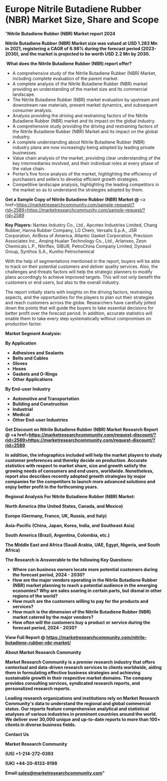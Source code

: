 # Europe Nitrile Butadiene Rubber (NBR) Market Size, Share and Scope
"<strong>Nitrile Butadiene Rubber (NBR) Market report 2024</strong>

<strong>Nitrile Butadiene Rubber (NBR) Market size was valued at USD 1.283 Mn in 2021, registering a CAGR of 6.98% during the forecast period (2023-2030), and the market is projected to be worth USD 2.2 Mn by 2030.</strong>

 <strong><b>What does the Nitrile Butadiene Rubber (NBR) report offer?</b></strong>
<ul>
  <li>A comprehensive study of the Nitrile Butadiene Rubber (NBR) Market, including complete evaluation of the parent market.</li>
  <li>A complete analysis of the Nitrile Butadiene Rubber (NBR) market providing an understanding of the market size and its commercial landscape.</li>
  <li>The Nitrile Butadiene Rubber (NBR) market evaluation by upstream and downstream raw materials, present market dynamics, and subsequent consumer analysis.</li>
  <li>Analysis providing the driving and restraining factors of the Nitrile Butadiene Rubber (NBR) market and its impact on the global industry.</li>
  <li>A comprehensive study providing the driving and restraining factors of the Nitrile Butadiene Rubber (NBR) Market and its impact on the global industry.</li>
  <li>A complete understanding about Nitrile Butadiene Rubber (NBR) industry plans are now increasingly being adopted by leading private businesses.</li>
  <li>Value chain analysis of the market, providing clear understanding of the key intermediaries involved, and their individual roles at every phase of the value chain.</li>
  <li>Porter’s five force analysis of the market, highlighting the efficiency of purchasers and sellers to develop efficient growth strategies.</li>
  <li>Competitive landscape analysis, highlighting the leading competitors in the market so as to understand the strategies adopted by them.</li>
</ul>

<strong>Get a Sample Copy of Nitrile Butadiene Rubber (NBR) Market @ </strong><a href=https://marketresearchcommunity.com/sample-request/?rid=2589><u>https://marketresearchcommunity.com/sample-request/?rid=2589</u></a>

<strong>Key Players:</strong> 
Nantex Industry Co., Ltd., Apcotex Industries Limited, Chang Rubber, Hanna Rubber Company, LG Chem, Versalis S.p.A., JSR Corporation, AirBoss of America, Atlantic Gasket Corporation, Precision Associates Inc., Anqing Hualan Technology Co., Ltd., Arlanxeo, Zeon Chemicals L.P., Nitriflex, SIBUR, PetroChina Company Limited, Dynasol Group, Synthos S.A., Kumho Petrochemical

With the help of segmentations mentioned in the report, buyers will be able to track on their potential customers and deliver quality services. Also, the challenges and threats factors will help the strategic planners to modify plans accordingly to achieve improved targets. This will not only benefit the customers or end users, but also to the overall industry.

The report initially starts with insights on the driving factors, restraining aspects, and the opportunities for the players to plan out their strategies and reach customers across the globe. Researchers have carefully jotted down the points that will guide the buyers to take essential decisions for better profit over the forecast period. In addition, accurate statistics will enable them to take every step systematically without compromises on production factor.

<strong>Market Segment Analysis:</strong>


<strong><strong>By Application</strong></h4>
<ul>
 	<li>Adhesives and Sealants</li>
 	<li>Belts and Cables</li>
 	<li>Gloves</li>
 	<li>Hoses</li>
 	<li>Gaskets and O-Rings</li>
 	<li>Other Applications</li>
</ul>
<strong><strong>By End-user Industry</strong></h4>
<ul>
 	<li>Automotive and Transportation</li>
 	<li>Building and Construction</li>
 	<li>Industrial</li>
 	<li>Medical</li>
 	<li>Other End-user Industries</li>
</ul>

<strong>Get Discount on Nitrile Butadiene Rubber (NBR) Market Research Report @ </b></strong><a href=https://marketresearchcommunity.com/request-discount/?rid=2589><u>https://marketresearchcommunity.com/request-discount/?rid=2589</u></a>

In addition, the infographics included will help the market players to study customer preferences and thereby decide on production. Accurate statistics with respect to market share, size and growth satisfy the growing needs of consumers and end users, worldwide. Nonetheless, report also describes recently adopted growth strategies by major companies for the competitors to launch more advanced solutions and enjoy better profit in the forthcoming years.

<strong>Regional Analysis For Nitrile Butadiene Rubber (NBR) Market:</strong>

<strong>North America</strong> (the United States, Canada, and Mexico)

<strong>Europe</strong> (Germany, France, UK, Russia, and Italy)

<strong>Asia-Pacific</strong> (China, Japan, Korea, India, and Southeast Asia)

<strong>South America</strong> (Brazil, Argentina, Colombia, etc.)

<strong>The Middle East and Africa</strong> (Saudi Arabia, UAE, Egypt, Nigeria, and South Africa)

<strong>The Research is Answerable to the following Key Questions:</strong>
<ul>
 	<li>Where can business owners locate more potential customers during the forecast period, 2024 - 2030?</li>
 	<li>How are the major vendors operating in the Nitrile Butadiene Rubber (NBR) market planning to reach a potential audience in the emerging economies? Why are sales soaring in certain parts, but dismal in other regions of the world?</li>
 	<li>How much are the customers willing to pay for the products and services?</li>
 	<li>How much is the dimension of the Nitrile Butadiene Rubber (NBR) market catered by the major vendors?</li>
 	<li>How often will the customers buy a product or service during the forecast period, 2024 - 2030?</li>
</ul>

<strong>View Full Report @</strong> <a href=https://marketresearchcommunity.com/nitrile-butadiene-rubber-nbr-market/>https://marketresearchcommunity.com/nitrile-butadiene-rubber-nbr-market/</a>

<strong>About Market Research Community</strong>

Market Research Community is a premier research industry that offers contextual and data-driven research services to clients worldwide, aiding them in formulating effective business strategies and achieving sustainable growth in their respective market domains. The company provides consulting services, syndicated research reports, and personalized research reports.

Leading research organizations and institutions rely on Market Research Community's data to understand the regional and global commercial status. Our reports feature comprehensive analytical and statistical analyses of various industries in prominent countries around the world. We deliver over 30,000 unique and up-to-date reports to more than 100+ clients in diverse business fields.

<strong>Contact Us</strong>

<strong>Market Research Community</strong>

(US) +1-214-272-0393

(UK) +44-20-8133-9198

<strong>Email:</strong>sales@marketresearchcommunity.com"
